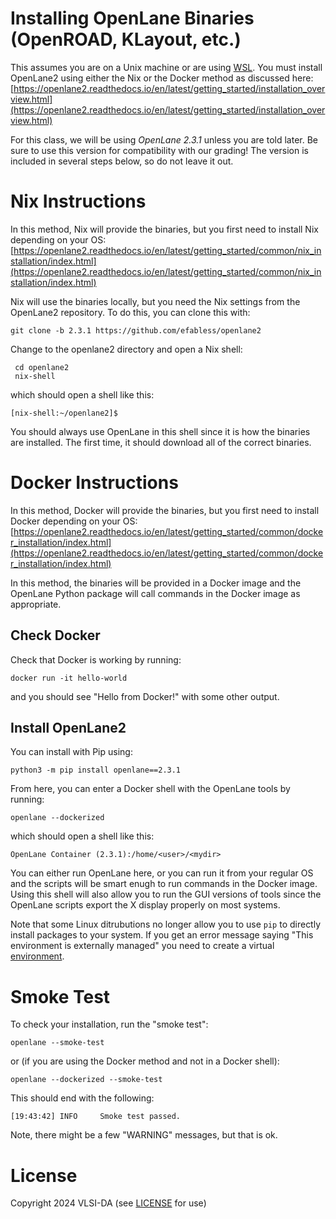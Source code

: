 # Installing OpenLane Binaries (OpenROAD, KLayout, etc.)

This assumes you are on a Unix machine or are using [WSL](wsl.md).
You must install OpenLane2 using either the Nix or the Docker method as discussed here:
[https://openlane2.readthedocs.io/en/latest/getting_started/installation_overview.html](https://openlane2.readthedocs.io/en/latest/getting_started/installation_overview.html)

For this class, we will be using *OpenLane 2.3.1* unless you are told later. Be sure to use this 
version for compatibility with our grading! The version is included in several steps below, so do not
leave it out.

# Nix Instructions

In this method, Nix will provide the binaries, but you first need to install Nix depending on your OS:
[https://openlane2.readthedocs.io/en/latest/getting_started/common/nix_installation/index.html](https://openlane2.readthedocs.io/en/latest/getting_started/common/nix_installation/index.html)

Nix will use the binaries locally, but you need the Nix settings from the OpenLane2 repository.
To do this, you can clone this with:
```
git clone -b 2.3.1 https://github.com/efabless/openlane2
```

Change to the openlane2 directory and open a Nix shell:
```
 cd openlane2
 nix-shell
```
which should open a shell like this:
```
[nix-shell:~/openlane2]$
```

You should always use OpenLane in this shell since it is how the binaries are installed. 
The first time, it should download all of the correct binaries.

# Docker Instructions

In this method, Docker will provide the binaries, but you first need to install Docker depending on your OS:
[https://openlane2.readthedocs.io/en/latest/getting_started/common/docker_installation/index.html](https://openlane2.readthedocs.io/en/latest/getting_started/common/docker_installation/index.html)

In this method, the binaries will be provided in a Docker image and the
OpenLane Python package will call commands in the Docker image as appropriate.

## Check Docker

Check that Docker is working by running:
```
docker run -it hello-world
```

and you should see "Hello from Docker!" with some other output.

## Install OpenLane2

You can install with Pip using:
```
python3 -m pip install openlane==2.3.1
```

From here, you can enter a Docker shell with the OpenLane tools by running:
```
openlane --dockerized
```
which should open a shell like this:
```
OpenLane Container (2.3.1):/home/<user>/<mydir>
```

You can either run OpenLane here, or you can run it from your regular OS and
the scripts will be smart enugh to run commands in the Docker image. Using this
shell will also allow you to run the GUI versions of tools since the OpenLane
scripts export the X display properly on most systems. 

Note that some Linux ditrubutions no longer allow you to use `pip` to directly install
packages to your system. If you get an error message saying "This environment is externally managed"
you need to create a virtual [environment](venv.md).
# Smoke Test

To check your installation, run the "smoke test":
```
openlane --smoke-test
```
or (if you are using the Docker method and not in a Docker shell):
```
openlane --dockerized --smoke-test
```
This should end with the following:
```
[19:43:42] INFO     Smoke test passed.
```
Note, there might be a few "WARNING" messages, but that is ok.

# License

Copyright 2024 VLSI-DA (see [LICENSE](LICENSE) for use)
